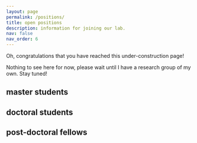 ```yaml
---
layout: page
permalink: /positions/
title: open positions
description: information for joining our lab.
nav: false
nav_order: 6
---
```

Oh, congratulations that you have reached this under-construction page!

Nothing to see here for now, please wait until I have a research group of my own. Stay tuned!

master students
-------------------

doctoral students
-------------------

post-doctoral fellows
-------------------
